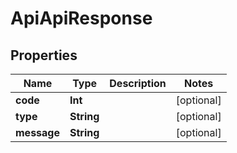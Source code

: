
# ApiApiResponse

## Properties
| Name | Type | Description | Notes |
| ------------ | ------------- | ------------- | ------------- |
| **code** | **Int** |  |  [optional] |
| **type** | **String** |  |  [optional] |
| **message** | **String** |  |  [optional] |



